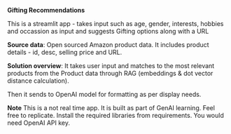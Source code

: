 **Gifting Recommendations**

This is a streamlit app - takes input such as age, gender, interests, hobbies and occassion as input and suggests Gifting options along with a URL

**Source data**:
Open sourced Amazon product data. It includes product details - id, desc, selling price and URL.

**Solution overview**:
It takes user input and matches to the most relevant products from the Product data through RAG (embeddings & dot vector distance calculation).

Then it sends to OpenAI model for formatting as per display needs.

**Note** 
This is a not real time app. It is built as part of GenAI learning. Feel free to replicate.
Install the required libraries from requirements. 
You would need OpenAI API key.

